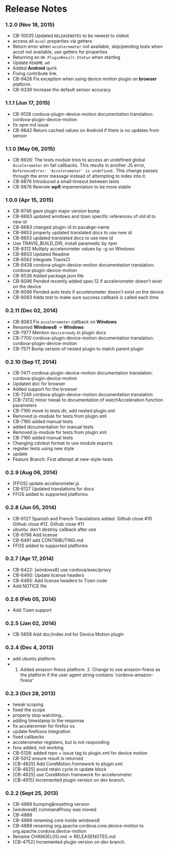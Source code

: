 <!--
#
# Licensed to the Apache Software Foundation (ASF) under one
# or more contributor license agreements.  See the NOTICE file
# distributed with this work for additional information
# regarding copyright ownership.  The ASF licenses this file
# to you under the Apache License, Version 2.0 (the
# "License"); you may not use this file except in compliance
# with the License.  You may obtain a copy of the License at
# 
# http://www.apache.org/licenses/LICENSE-2.0
# 
# Unless required by applicable law or agreed to in writing,
# software distributed under the License is distributed on an
# "AS IS" BASIS, WITHOUT WARRANTIES OR CONDITIONS OF ANY
#  KIND, either express or implied.  See the License for the
# specific language governing permissions and limitations
# under the License.
#
-->
# Release Notes

### 1.2.0 (Nov 18, 2015)
* CB-10035 Updated `RELEASENOTES` to be newest to oldest
* access all `accel` properties via getters
* Return error when `accelerometer` not available, skip/pending tests when accel not available, use getters for properties
* Returning an `OK PluginResult.Status` when starting
* Update `README.md`
* Added **Android** quirk 
* Fixing contribute link.
* CB-9426 Fix exception when using device motion plugin on **browser** platform.
* CB-9339 Increase the default sensor accuracy

### 1.1.1 (Jun 17, 2015)
* CB-9128 cordova-plugin-device-motion documentation translation: cordova-plugin-device-motion
* fix npm md issue
* CB-8842 Return cached values on Android if there is no updates from sensor

### 1.1.0 (May 06, 2015)
* CB-8926: The tests module tries to access an undefined global `Accelerometer` on fail callbacks.  This results in another JS error, `ReferenceError: 'Accelerometer' is undefined.`  This change passes through the error message instead of attempting to index into it.
* CB-8876 Introduced a small timeout between tests
* CB-8876 Rewrote **wp8** impementation to be more stable

### 1.0.0 (Apr 15, 2015)
* CB-8746 gave plugin major version bump
* CB-8683 updated windows and tizen specific references of old id to new id
* CB-8683 changed plugin-id to pacakge-name
* CB-8653 properly updated translated docs to use new id
* CB-8653 updated translated docs to use new id
* Use TRAVIS_BUILD_DIR, install paramedic by npm
* CB-8312 Multiply accelerometer values by -g on Windows
* CB-8653 Updated Readme
* CB-8562 Integrate TravisCI
* CB-8438 cordova-plugin-device-motion documentation translation: cordova-plugin-device-motion
* CB-8538 Added package.json file
* CB-8096 Pended recently added spec.12 if accelerometer doesn't exist on the device
* CB-8096 Pended auto tests if accelerometer doesn't exist on the device
* CB-8083 Adds test to make sure success callback is called each time

### 0.2.11 (Dec 02, 2014)
* CB-8083 Fix `accelerometer` callback on **Windows**
* Renamed **Windows8** -> **Windows**
* CB-7977 Mention `deviceready` in plugin docs
* CB-7700 cordova-plugin-device-motion documentation translation: cordova-plugin-device-motion
* CB-7571 Bump version of nested plugin to match parent plugin

### 0.2.10 (Sep 17, 2014)
* CB-7471 cordova-plugin-device-motion documentation translation: cordova-plugin-device-motion
* Updated doc for browser
* Added support for the browser
* CB-7249 cordova-plugin-device-motion documentation translation
* [CB-7313] minor tweak to documentation of watchAcceleration function parameters
* CB-7160 move to tests dir, add nested plugin.xml
* Removed js-module for tests from plugin.xml
* CB-7160 added manual tests
* added documentation for manual tests
* Removed js-module for tests from plugin.xml
* CB-7160 added manual tests
* Changing cdvtest format to use module exports
* register tests using new style
* update
* Feature Branch: First attempt at new-style-tests

### 0.2.9 (Aug 06, 2014)
* [FFOS] update accelerometer.js
* CB-6127 Updated translations for docs
* FFOS added to supported platforms

### 0.2.8 (Jun 05, 2014)
* CB-6127 Spanish and French Translations added. Github close #10. Github close #12. Github close #11
* ubuntu: don't destroy callback after use
* CB-6798 Add license
* CB-6491 add CONTRIBUTING.md
* FFOS added to supported platforms

### 0.2.7 (Apr 17, 2014)
* CB-6422: [windows8] use cordova/exec/proxy
* CB-6460: Update license headers
* CB-6465: Add license headers to Tizen code
* Add NOTICE file

### 0.2.6 (Feb 05, 2014)
* Add Tizen support

### 0.2.5 (Jan 02, 2014)
* CB-5658 Add doc/index.md for Device Motion plugin

### 0.2.4 (Dec 4, 2013)
* add ubuntu platform
* 1. Added amazon-fireos platform. 2. Change to use amazon-fireos as the platform if the user agent string contains 'cordova-amazon-fireos'

### 0.2.3 (Oct 28, 2013)
* tweak scoping
* fixed the scope
* properly stop watching...
* adding timestamp to the response
* fix acceleromter for firefox os
* update firefoxos integration
* fixed callbacks
* accelerometer registers, but is not responding
* fxos added, not working
* CB-5128: added repo + issue tag to plugin.xml for device motion
* CB-5012 ensure result is returned
* [CB-4825] Add CoreMotion.framework to plugin.xml
* [CB-4825] avoid retain cycle in update block
* [CB-4825] use CoreMotion framework for accelerometer
* [CB-4915] Incremented plugin version on dev branch.

### 0.2.2 (Sept 25, 2013)
* CB-4889 bumping&resetting version
* [windows8] commandProxy was moved
* CB-4889
* CB-4889 renaming core inside windows8
* CB-4889 renaming org.apache.cordova.core.device-motion to org.apache.cordova.device-motion
* Rename CHANGELOG.md -> RELEASENOTES.md
* [CB-4752] Incremented plugin version on dev branch.
